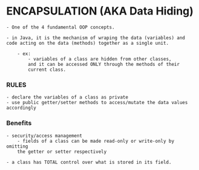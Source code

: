 # ENCAPSULATION (AKA Data Hiding)

    - One of the 4 fundamental OOP concepts. 
    
    - in Java, it is the mechanism of wraping the data (variables) and
    code acting on the data (methods) together as a single unit. 
    
        - ex: 
            - variables of a class are hidden from other classes, 
            and it can be accessed ONLY through the methods of their
            current class. 
            
### RULES

    - declare the variables of a class as private
    - use public getter/setter methods to access/mutate the data values
    accordingly
    
### Benefits

    - security/access management
        - fields of a class can be made read-only or write-only by omitting
        the getter or setter respectively
        
    - a class has TOTAL control over what is stored in its field. 
            